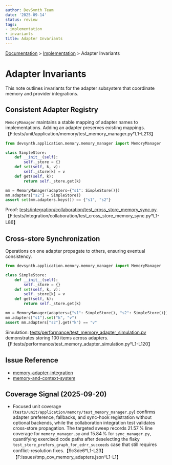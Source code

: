 ```yaml
---
author: DevSynth Team
date: '2025-09-14'
status: review
tags:
- implementation
- invariants
title: Adapter Invariants
---
```

<div class="breadcrumbs">
<a href="../index.md">Documentation</a> &gt; <a href="index.md">Implementation</a> &gt; Adapter Invariants
</div>

# Adapter Invariants

This note outlines invariants for the adapter subsystem that coordinate memory and provider integrations.

## Consistent Adapter Registry

`MemoryManager` maintains a stable mapping of adapter names to implementations. Adding an adapter preserves existing mappings.【F:tests/unit/application/memory/test_memory_manager.py†L1-L213】

```python
from devsynth.application.memory.memory_manager import MemoryManager

class SimpleStore:
    def __init__(self):
        self._store = {}
    def set(self, k, v):
        self._store[k] = v
    def get(self, k):
        return self._store.get(k)

mm = MemoryManager(adapters={"s1": SimpleStore()})
mm.adapters["s2"] = SimpleStore()
assert set(mm.adapters.keys()) == {"s1", "s2"}
```

Proof: [tests/integration/collaboration/test_cross_store_memory_sync.py](../../tests/integration/collaboration/test_cross_store_memory_sync.py).【F:tests/integration/collaboration/test_cross_store_memory_sync.py†L1-L86】

## Cross-store Synchronization

Operations on one adapter propagate to others, ensuring eventual consistency.

```python
from devsynth.application.memory.memory_manager import MemoryManager

class SimpleStore:
    def __init__(self):
        self._store = {}
    def set(self, k, v):
        self._store[k] = v
    def get(self, k):
        return self._store.get(k)

mm = MemoryManager(adapters={"s1": SimpleStore(), "s2": SimpleStore()})
mm.adapters["s1"].set("k", "v")
assert mm.adapters["s2"].get("k") == "v"
```

Simulation: [tests/performance/test_memory_adapter_simulation.py](../../tests/performance/test_memory_adapter_simulation.py) demonstrates storing 100 items across adapters.【F:tests/performance/test_memory_adapter_simulation.py†L1-L120】

## Issue Reference

- [memory-adapter-integration](../../issues/memory-adapter-integration.md)
- [memory-and-context-system](../../issues/memory-and-context-system.md)

## Coverage Signal (2025-09-20)

- Focused unit coverage (`tests/unit/application/memory/test_memory_manager.py`) confirms adapter preference, fallbacks, and sync-hook registration without optional backends, while the collaboration integration test validates cross-store propagation. The targeted sweep records 21.57 % line coverage for `memory_manager.py` and 15.84 % for `sync_manager.py`, quantifying exercised code paths after deselecting the flaky `test_store_prefers_graph_for_edrr_succeeds` case that still requires conflict-resolution fixes.【9c3de6†L1-L23】【F:issues/tmp_cov_memory_adapters.json†L1-L1】
